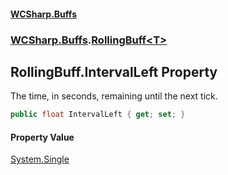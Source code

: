 #### [WCSharp.Buffs](index.md 'index')
### [WCSharp.Buffs](WCSharp.Buffs.md 'WCSharp.Buffs').[RollingBuff&lt;T&gt;](WCSharp.Buffs.RollingBuff_T_.md 'WCSharp.Buffs.RollingBuff<T>')

## RollingBuff<T>.IntervalLeft Property

The time, in seconds, remaining until the next tick.

```csharp
public float IntervalLeft { get; set; }
```

#### Property Value
[System.Single](https://docs.microsoft.com/en-us/dotnet/api/System.Single 'System.Single')